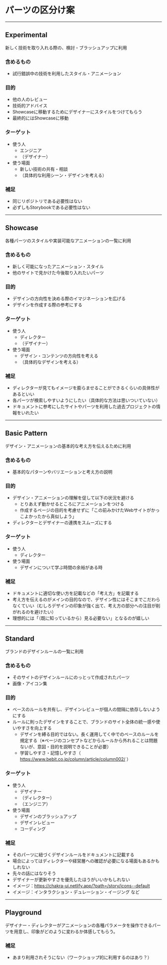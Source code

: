 # パーツの区分け案

---

## Experimental
新しく技術を取り入れる際の、検討・ブラッシュアップに利用

### 含めるもの
- 試行錯誤中の技術を利用したスタイル・アニメーション

### 目的
- 他の人のレビュー
- 技術的アドバイス
- Showcaseに移動するためにデザイナーにスタイルをつけてもらう
- 最終的にはShowcaseに移動

### ターゲット
- 使う人
  - エンジニア
  - （デザイナー）
- 使う場面
  - 新しい技術の共有・相談
  - （具体的な利用シーン・デザインを考える）

### 補足
- 同じリポジトリである必要性はない
- 必ずしもStorybookである必要性はない

---

## Showcase
各種パーツのスタイルや実装可能なアニメーションの一覧に利用

### 含めるもの
- 新しく可能になったアニメーション・スタイル
- 他のサイトで見かけた今後取り入れたいパーツ

### 目的
- デザインの方向性を決める際のイマジネーションを広げる
- デザインを作成する際の参考にする

### ターゲット
- 使う人
  - ディレクター
  - （デザイナー）
- 使う場面
  - デザイン・コンテンツの方向性を考える
  - （具体的なデザインを考える）

### 補足
- ディレクターが見てもイメージを膨らませることができるくらいの具体性があるといい
- 各パーツが検索しやすいようにしたい（具体的な方法は思いついていない）
- ドキュメントに参考にしたサイトやパーツを利用した過去プロジェクトの情報をいれたい

---

## Basic Pattern
デザイン・アニメーションの基本的な考え方を伝えるために利用

### 含めるもの
- 基本的なパターンやバリエーションと考え方の説明

### 目的
- デザイン・アニメーションの理解を促して以下の状況を避ける
  - とりあえず動かせるところにアニメーションをつける
  - 作成するページの目的を考慮せずに「この前みかけたWebサイトがかっこよかったから真似しよう」
- ディレクターとデザイナーの連携をスムーズにする

### ターゲット
- 使う人
  - ディレクター
- 使う場面
  - デザインについて学ぶ時間の余裕がある時

### 補足
- ドキュメントに適切な使い方を記載などの「考え方」を記載する
- 考え方を伝えるのがメインの目的なので、デザイン性にはそこまでこだわらなくていい（むしろデザインの印象が強く出て、考え方の部分への注目が削がれるのを避けたい）
- 理想的には「（既に知っているから）見る必要ない」となるのが嬉しい

---

## Standard
ブランドのデザインルールの一覧に利用

### 含めるもの
- そのサイトのデザインルールにのっとって作成されたパーツ
- 画像・アイコン集

### 目的
- ベースのルールを共有し、デザインレビューが個人の間隔に依存しないようにする
- ルールに則ったデザインをすることで、ブランドのサイト全体の統一感や使いやすさを向上する
  - デザインを縛る目的ではない。長く運用してく中でのベースのルールを規定する（※ページのコンセプトなどからルールから外れることは問題ないが、意図・目的を説明できることが必要）
  - 学習しやすさ・記憶しやすさ（ https://www.bebit.co.jp/column/article/column002/ ）

### ターゲット
- 使う人
  - デザイナー
  - （ディレクター）
  - （エンジニア）
- 使う場面
  - デザインのブラッシュアップ
  - デザインレビュー
  - コーディング

### 補足
- そのパーツに紐づくデザインルールをドキュメントに記載する
- 場合によってはディレクターや経営層への確認が必要になる場面もあるかもしれない
- 先々の話にはなりそう
- デザイナーが更新やすさを優先したほうがいいかもしれない
- イメージ：https://chakra-ui.netlify.app/?path=/story/icons--default
- イメージ：インタラクション・デュレーション・イージング など

---

## Playground
デザイナー・ディレクターがアニメーションの各種パラメータを操作できるパーツを用意し、印象がどのように変わるか体感してもらう。

### 補足
- あまり利用されそうにない（ワークショップ的に利用するのはあり？）
